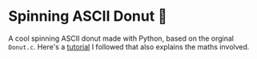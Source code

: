 # Spinning ASCII Donut 🍩
A cool spinning ASCII donut made with Python, based on the orginal `Donut.c`. Here's a [tutorial](https://youtu.be/LqQ-ezbyiW4?list=PLndQByxVAexbJ09U5Cgib2uhd-35BWeFA) I followed that also explains the maths involved.

